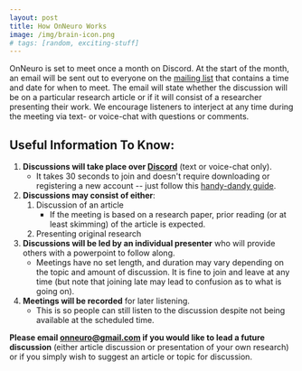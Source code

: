 ```yaml
---
layout: post
title: How OnNeuro Works
image: /img/brain-icon.png
# tags: [random, exciting-stuff]
---
```


OnNeuro is set to meet once a month on Discord. At the start of the month, an email will be sent out to everyone on the [mailing list](https://goo.gl/forms/vOhmWPAmmTMuXAxj2) that contains a time and date for when to meet. The email will state whether the discussion will be on a particular research article or if it will consist of a researcher presenting their work. We encourage listeners to interject at any time during the meeting via text- or voice-chat with questions or comments.

## Useful Information To Know:

1. **Discussions will take place over [Discord](https://discord.gg/zmAAx2W)** (text or voice-chat only). 
    * It takes 30 seconds to join and doesn't require downloading or registering a new account -- just follow this [handy-dandy guide](https://onneuro.github.io/ImageAssets/DiscordInstruct.png).
2. **Discussions may consist of either**:
    1. Discussion of an article
        * If the meeting is based on a research paper, prior reading (or at least skimming) of the article is expected.
    2. Presenting original research 
3. **Discussions will be led by an individual presenter** who will provide others with a powerpoint to follow along. 
    * Meetings have no set length, and duration may vary depending on the topic and amount of discussion. It is fine to join and leave at any time (but note that joining late may lead to confusion as to what is going on). 
4. **Meetings will be recorded** for later listening. 
    * This is so people can still listen to the discussion despite not being available at the scheduled time.

**Please email onneuro@gmail.com if you would like to lead a future discussion** (either article discussion or presentation of your own research) or if you simply wish to suggest an article or topic for discussion.

